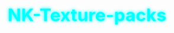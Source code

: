 <!DOCTYPE html>
<html lang="en">
<head>
  <meta charset="UTF-8" />
  <title>NK-Texture-packs</title>
  <style>

    header {
      background-color: rgba(17, 38, 51, 0.48);
      padding: 40px 20px;
      text-align: center;
      box-shadow: 0 4px 10px rgba(0, 0, 0, 0.5);
    }

    h1 {
      color: cyan;
      font-size: 3rem;
      margin: 0;
      text-shadow: 0 0 10px cyan;
    }
  </style>
</head>
<body>
  <header>
    <h1>NK-Texture-packs</h1>
  </header>
</body>
</html>

